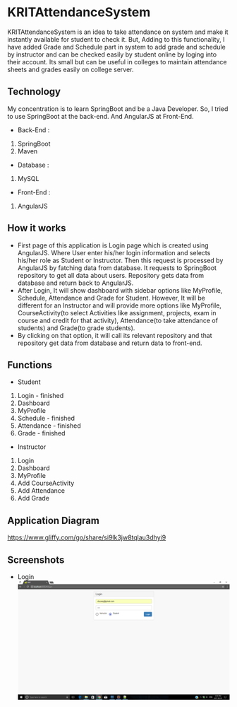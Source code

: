 # KRITAttendanceSystem

KRITAttendanceSystem is an idea to take attendance on system and make it instantly available for student to check it. But, Adding to
this functionality, I have added Grade and Schedule part in system to add grade and schedule by instructor and can be 
checked easily by student online by loging into their account. Its small but can be useful in colleges to maintain attendance sheets and
grades easily on college server.

## Technology

My concentration is to learn SpringBoot and be a Java Developer. So, I tried to use SpringBoot at the back-end. And AngularJS at Front-End.
* Back-End : 
1. SpringBoot
2. Maven
* Database : 
1. MySQL
* Front-End : 
1. AngularJS

## How it works 

* First page of this application is Login page which is created using AngularJS. Where User enter his/her login information and selects 
his/her role as Student or Instructor. Then this request is processed by AngularJS by fatching data from database. It requests to
SpringBoot repository to get all data about users. Repository gets data from database and return back to AngularJS. 
* After Login, It will show dashboard with sidebar options like MyProfile, Schedule, Attendance and Grade for Student. However, It will
be different for an Instructor and will provide more options like MyProfile, CourseActivity(to select Activities like assignment, projects,
exam in course and credit for that activity), Attendance(to take attendance of students) and Grade(to grade students).
* By clicking on that option, it will call its relevant repository and that repository get data from database and return data to front-end.

## Functions
* Student
1. Login       - finished
2. Dashboard   
3. MyProfile   
4. Schedule    - finished
5. Attendance  - finished
6. Grade       - finished

* Instructor
1. Login
2. Dashboard
3. MyProfile
4. Add CourseActivity
5. Add Attendance
6. Add Grade

## Application Diagram

https://www.gliffy.com/go/share/si9lk3jw8tqlau3dhyi9

## Screenshots

* Login
![image](https://github.com/DivyangPatelSE/KRITAttendanceSystem/blob/local_change/KritAttendanceSystem/src/main/resources/static/resource/img/Login.png)
